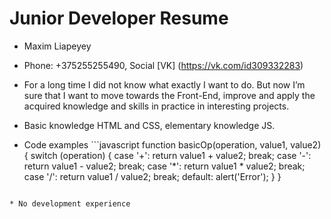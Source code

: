 # Junior Developer Resume
* Maxim Liapeyey

* Phone: +375255255490, Social [VK] (https://vk.com/id309332283)

* For a long time I did not know what exactly I want to do. But now I’m sure that I want to move towards the Front-End, improve and apply the acquired knowledge and skills in practice in interesting projects. 

* Basic knowledge HTML and CSS, elementary knowledge JS.

* Code examples ```javascript 
function basicOp(operation, value1, value2)
{
  switch (operation) {
  case '+': return value1 + value2;
  break;
  case '-': return value1 - value2;
  break;
  case '*': return value1 * value2;
  break;
  case '/': return value1 / value2;
  break;
  default: alert('Error');
  }
}
```

* No development experience 



